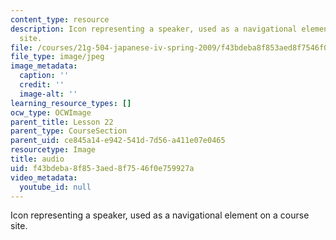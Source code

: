 ```yaml
---
content_type: resource
description: Icon representing a speaker, used as a navigational element on a course
  site.
file: /courses/21g-504-japanese-iv-spring-2009/f43bdeba8f853aed8f7546f0e759927a_audio.jpg
file_type: image/jpeg
image_metadata:
  caption: ''
  credit: ''
  image-alt: ''
learning_resource_types: []
ocw_type: OCWImage
parent_title: Lesson 22
parent_type: CourseSection
parent_uid: ce845a14-e942-541d-7d56-a411e07e0465
resourcetype: Image
title: audio
uid: f43bdeba-8f85-3aed-8f75-46f0e759927a
video_metadata:
  youtube_id: null
---
```

Icon representing a speaker, used as a navigational element on a course site.

